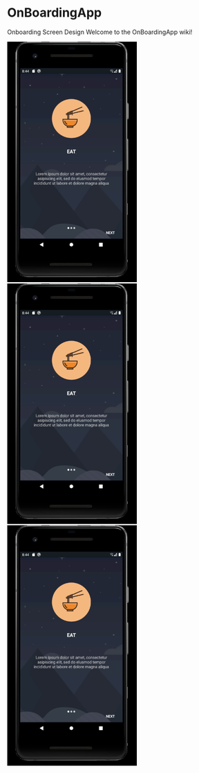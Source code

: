 # OnBoardingApp
Onboarding Screen Design
Welcome to the OnBoardingApp wiki!

<img src="https://github.com/3bdelaziz/OnBoardingApp/blob/master/Android%20Emulator%201.png" width=300> <img src="https://github.com/3bdelaziz/OnBoardingApp/blob/master/Android%20Emulator%201.png" width=300> <img src="https://github.com/3bdelaziz/OnBoardingApp/blob/master/Android%20Emulator%201.png" width=300>
